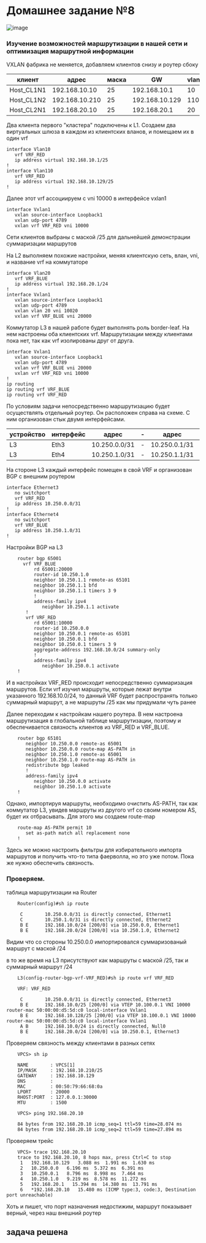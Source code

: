 # Домашнее задание №8

![image](https://github.com/user-attachments/assets/c32b97e0-c3aa-4c14-a3e1-7ba212eb58f0)

### Изучение возможностей маршрутизации в нашей сети и оптимизация маршрутной информации

VXLAN фабрика не меняется, добавляем клиентов снизу и роутер сбоку

|клиент|адрес|маска|GW|vlan|
|-|-|-|-|-|
|Host_CL1N1|192.168.10.10|25|192.168.10.1|10|
|Host_CL1N2|192.168.10.210|25|192.168.10.129|110|
|Host_CL2N1|192.168.20.10|25|192.168.20.1|20|

Два клиента первого "кластера" подключены к L1. Создаем два виртуальных шлюза в каждом из клиентских вланов, и помещаем их в один vrf

    interface Vlan10
       vrf VRF_RED
       ip address virtual 192.168.10.1/25
    !
    interface Vlan110
       vrf VRF_RED
       ip address virtual 192.168.10.129/25
    !

Далее этот vrf ассоциируем с vni 10000 в интерфейсе vxlan1

    interface Vxlan1
       vxlan source-interface Loopback1
       vxlan udp-port 4789
       vxlan vrf VRF_RED vni 10000

Сети клиентов выбраны с маской /25 для дальнейшей демонстрации суммаризации маршрутов

На L2 выполняем похожие настройки, меняя клиентскую сеть, влан, vni, и название vrf на коммутаторе

    interface Vlan20
       vrf VRF_BLUE
       ip address virtual 192.168.20.1/24
    !
    interface Vxlan1
       vxlan source-interface Loopback1
       vxlan udp-port 4789
       vxlan vlan 20 vni 10020
       vxlan vrf VRF_BLUE vni 20000

Коммутатор L3 в нашей работе будет выполнять роль border-leaf. На нем настроены оба клиентских vrf. Маршрутизации между клиентами пока нет, так как vrf изолированы друг от друга. 

    interface Vxlan1
       vxlan source-interface Loopback1
       vxlan udp-port 4789
       vxlan vrf VRF_BLUE vni 20000
       vxlan vrf VRF_RED vni 10000
    !
    ip routing
    ip routing vrf VRF_BLUE
    ip routing vrf VRF_RED

По условиям задачи непосредственно маршрутизацию будет осуществлять отдельный роутер. Он расположен справа на схеме. С ним организован стык двумя интерфейсами. 

|устройство|интерфейс|адрес|-|адрес|интерфейс|устройство|
|-|-|-|-|-|-|-|
|L3|Eth3|10.250.0.0/31|-|10.250.0.1/31|Eth1|Router|
|L3|Eth4|10.250.1.0/31|-|10.250.1.1/31|Eth2|Router|

На стороне L3 каждый интерфейс помещен в свой VRF и организован BGP с внешним роутером

    interface Ethernet3
       no switchport
       vrf VRF_RED
       ip address 10.250.0.0/31
    !
    interface Ethernet4
       no switchport
       vrf VRF_BLUE
       ip address 10.250.1.0/31
    !

Настройки BGP на L3

        router bgp 65001
          vrf VRF_BLUE
              rd 65001:20000
              router-id 10.250.1.0
              neighbor 10.250.1.1 remote-as 65101
              neighbor 10.250.1.1 bfd
              neighbor 10.250.1.1 timers 3 9
              !
              address-family ipv4
                 neighbor 10.250.1.1 activate
           !
           vrf VRF_RED
              rd 65001:10000
              router-id 10.250.0.0
              neighbor 10.250.0.1 remote-as 65101
              neighbor 10.250.0.1 bfd
              neighbor 10.250.0.1 timers 3 9
              aggregate-address 192.168.10.0/24 summary-only
              !
              address-family ipv4
                 neighbor 10.250.0.1 activate
        !

И в настройках VRF_RED происходит непосредственно суммаризация маршрутов. Если vrf изучил маршруты, которые лежат внутри указанного 192.168.10.0/24, то данный VRF будет распространять только суммарный маршрут, а не маршруты /25 как мы придумали чуть ранее

Далее переходим к настройкам нашего роутера. В нем настроена маршрутизация в глобальной таблице маршрутизации, поэтому и обеспечивается связность клиентов из VRF_RED и VRF_BLUE.

        router bgp 65101
           neighbor 10.250.0.0 remote-as 65001
           neighbor 10.250.0.0 route-map AS-PATH in
           neighbor 10.250.1.0 remote-as 65001
           neighbor 10.250.1.0 route-map AS-PATH in
           redistribute bgp leaked
           !
           address-family ipv4
              neighbor 10.250.0.0 activate
              neighbor 10.250.1.0 activate
        !

Однако, импортируя маршруты, необходимо очистить AS-PATH, так как коммутатор L3, увидев маршруты из другого vrf со своим номером AS, будет их отбрасывать. Для этого мы создаем route-map

        route-map AS-PATH permit 10
           set as-path match all replacement none
        !
Здесь же можно настроить фильтры для избирательного импорта маршрутов и получить что-то типа фаерволла, но это уже потом. Пока же нужно обеспечить связность.

### Проверяем.

таблица маршрутизации на Router

        Router(config)#sh ip route
        
         C        10.250.0.0/31 is directly connected, Ethernet1
         C        10.250.1.0/31 is directly connected, Ethernet2
         B E      192.168.10.0/24 [200/0] via 10.250.0.0, Ethernet1
         B E      192.168.20.0/24 [200/0] via 10.250.1.0, Ethernet2

Видим что со стороны 10.250.0.0 импортировался суммаризованый маршрут с маской /24

в то же время на L3 присутствуют как маршруты с маской /25, так и суммарный маршрут /24

        L3(config-router-bgp-vrf-VRF_RED)#sh ip route vrf VRF_RED
        
        VRF: VRF_RED
        
         C        10.250.0.0/31 is directly connected, Ethernet3
         B E      192.168.10.0/25 [200/0] via VTEP 10.100.0.1 VNI 10000 router-mac 50:00:00:d5:5d:c0 local-interface Vxlan1
         B E      192.168.10.128/25 [200/0] via VTEP 10.100.0.1 VNI 10000 router-mac 50:00:00:d5:5d:c0 local-interface Vxlan1
         A B      192.168.10.0/24 is directly connected, Null0
         B E      192.168.20.0/24 [200/0] via 10.250.0.1, Ethernet3
        

Проверяем связность между клиентами в разных сетях

        VPCS> sh ip
        
        NAME        : VPCS[1]
        IP/MASK     : 192.168.10.210/25
        GATEWAY     : 192.168.10.129
        DNS         :
        MAC         : 00:50:79:66:68:0a
        LPORT       : 20000
        RHOST:PORT  : 127.0.0.1:30000
        MTU         : 1500
        
        VPCS> ping 192.168.20.10
        
        84 bytes from 192.168.20.10 icmp_seq=1 ttl=59 time=28.074 ms
        84 bytes from 192.168.20.10 icmp_seq=2 ttl=59 time=27.894 ms
        
Проверяем трейс

        VPCS> trace 192.168.20.10
        trace to 192.168.20.10, 8 hops max, press Ctrl+C to stop
         1   192.168.10.129   3.088 ms  1.991 ms  1.630 ms
         2   10.250.0.0   6.196 ms  5.372 ms  6.391 ms
         3   10.250.0.1   8.796 ms  8.998 ms  7.464 ms
         4   10.250.1.0   9.219 ms  8.578 ms  11.272 ms
         5   192.168.20.1   15.394 ms  14.380 ms  13.791 ms
         6   *192.168.20.10   15.480 ms (ICMP type:3, code:3, Destination port unreachable)

Хоть и пишет, что порт назначения недостижим, маршрут показывает верный, через наш внешний роутер

## задача решена

